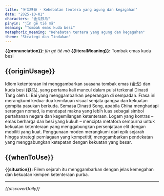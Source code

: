 ```yaml
---
title: "金戈铁马 - Kehebatan tentera yang agung dan kegagahan"
date: "2025-10-01"
characters: "金戈铁马"
pinyin: "jīn gē tiě mǎ"
meaning: "Tombak emas kuda besi"
metaphoric_meaning: "Kehebatan tentera yang agung dan kegagahan"
theme: "Strategi dan Tindakan"
---
```


**{{pronunciation}}:** *jīn gē tiě mǎ*
**{{literalMeaning}}:** Tombak emas kuda besi

## {{originUsage}}

Idiom ketenteraan ini menggambarkan suasana tombak emas (金戈) dan kuda besi (铁马), yang pertama kali muncul dalam puisi terkenal Dinasti Tang oleh Li Bai yang menggambarkan peperangan di sempadan. Frasa ini merangkumi kedua-dua kemilauan visual senjata gangsa dan kekuatan gempita pasukan berkuda. Semasa Dinasti Song, apabila China menghadapi serangan nomad, ia mendapat makna yang lebih luas sebagai simbol pertahanan negara dan kegemilangan ketenteraan. Logam yang kontras – emas berharga dan besi yang kukuh – mencipta metafora sempurna untuk kekuatan ketenteraan yang menggabungkan persenjataan elit dengan mobiliti yang kuat. Penggunaan moden merangkumi dari epik sejarah hingga strategi perniagaan yang kompetitif, menggambarkan pendekatan yang menggabungkan ketepatan dengan kekuatan yang besar.

## {{whenToUse}}

**{{situation}}:** Filem sejarah itu menggambarkan dengan jelas kemegahan dan kekuatan kempen ketenteraan purba.

---

*{{discoverDaily}}*
